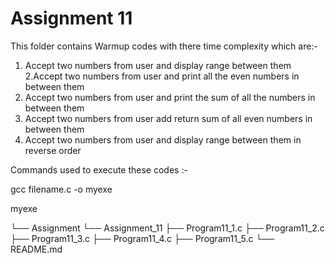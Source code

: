 # Assignment 11
 This folder contains Warmup codes with there time complexity which are:- 
 1. Accept two numbers from user and display range between them
 2.Accept two numbers from user and print all the even numbers in between them
 3. Accept two numbers from user and print the sum of all the numbers in between them
 4. Accept two numbers from user add return sum of all even numbers in between them
 5. Accept two numbers from user and display range between them in reverse order
 
 Commands used to execute these codes :- 
 
 gcc filename.c -o myexe
 
 myexe

└── Assignment
    └── Assignment_11
        ├── Program11_1.c
        ├── Program11_2.c
        ├── Program11_3.c
        ├── Program11_4.c
        ├── Program11_5.c
        └── README.md
